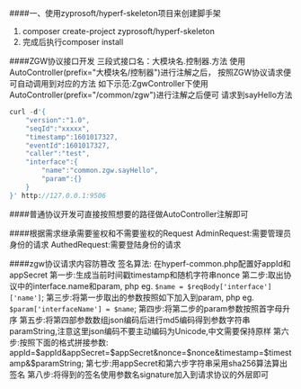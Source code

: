 ####一、使用zyprosoft/hyperf-skeleton项目来创建脚手架
1. composer create-project zyprosoft/hyperf-skeleton
2. 完成后执行composer install

####ZGW协议接口开发
三段式接口名：大模块名.控制器.方法
使用AutoController(prefix="大模块名/控制器")进行注解之后，
按照ZGW协议请求便可自动调用到对应的方法
如下示范:ZgwController下使用AutoController(prefix="/common/zgw")进行注解之后便可
请求到sayHello方法
```php
curl -d'{
    "version":"1.0",
    "seqId":"xxxxx",
    "timestamp":1601017327,
    "eventId":1601017327,
    "caller":"test",
    "interface":{
        "name":"common.zgw.sayHello",
        "param":{}
    }
}' http://127.0.0.1:9506
```

####普通协议开发可直接按照想要的路径做AutoController注解即可

####根据需求继承需要鉴权和不需要鉴权的Request
AdminRequest:需要管理员身份的请求
AuthedRequest:需要登陆身份的请求

####zgw协议请求内容防篡改
签名算法:
在hyperf-common.php配置好appId和appSecret
第一步:生成当前时间戳timestamp和随机字符串nonce
第二步:取出协议中的interface.name和param, php eg. ```$name = $reqBody['interface']['name']```;
第三步:将第一步取出的参数按照如下加入到param, php eg. ```$param['interfaceName'] = $name```;
第四步:将第二步的param参数按照首字母升序 
第五步:将第四部参数数组json编码后进行md5编码得到参数字符串paramString,注意这里json编码不要主动编码为Unicode,中文需要保持原样
第六步:按照下面的格式拼接参数:
appId=$appId&appSecret=$appSecret&nonce=$nonce&timestamp=$timestamp&$paramString;
第七步:用appSecret和第六步字符串采用sha256算法算出签名
第八步:将得到的签名使用参数名signature加入到请求协议的外层即可
